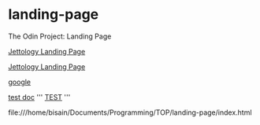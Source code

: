 # landing-page
The Odin Project: Landing Page

[Jettology Landing Page](////home/bisain/Documents/Programming/TOP/landing-page/index.html)

[Jettology Landing Page](file:///home/bisain/Documents/Programming/TOP/landing-page/index.html)


[google](https://google.com)

[test doc](///home/bisain/Documents/test.txt)
'''
<a href="file:///home/bisain/Documents/Programming/TOP/landing-page/index.html">TEST</a>
'''

file:///home/bisain/Documents/Programming/TOP/landing-page/index.html
